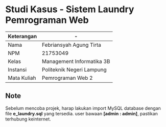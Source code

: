 # Studi Kasus - Sistem Laundry Pemrograman Web

| Keterangan    | -                         |
| ------------- | ------------------------- |
| Nama          | Febriansyah Agung Tirta   |
| NPM           | 21753049                  |
| Kelas         | Management Informatika 3B |
| Instansi      | Politeknik Negeri Lampung |
| Mata Kuliah   | Pemrograman Web 2         |

## Note

Sebelum mencoba projek, harap lakukan import MySQL database dengan file **e_laundry.sql** yang tersedia. user bawaan **[admin : admin]**, pastikan terhubung keinternet.